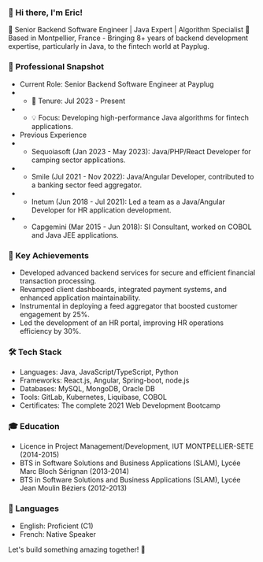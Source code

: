 ### 👋 Hi there, I'm Eric!
🚀 Senior Backend Software Engineer | Java Expert | Algorithm Specialist
📍 Based in Montpellier, France - Bringing 8+ years of backend development expertise, particularly in Java, to the fintech world at Payplug.

### 🎯 Professional Snapshot
- Current Role: Senior Backend Software Engineer at Payplug
- - 📅 Tenure: Jul 2023 - Present
- - 💡 Focus: Developing high-performance Java algorithms for fintech applications.
- Previous Experience
- - Sequoiasoft (Jan 2023 - May 2023): Java/PHP/React Developer for camping sector applications.
- - Smile (Jul 2021 - Nov 2022): Java/Angular Developer, contributed to a banking sector feed aggregator.
- - Inetum (Jun 2018 - Jul 2021): Led a team as a Java/Angular Developer for HR application development.
- - Capgemini (Mar 2015 - Jun 2018): SI Consultant, worked on COBOL and Java JEE applications.

### 🌟 Key Achievements
- Developed advanced backend services for secure and efficient financial transaction processing.
- Revamped client dashboards, integrated payment systems, and enhanced application maintainability.
- Instrumental in deploying a feed aggregator that boosted customer engagement by 25%.
- Led the development of an HR portal, improving HR operations efficiency by 30%.
### 🛠️ Tech Stack
- Languages: Java, JavaScript/TypeScript, Python
- Frameworks: React.js, Angular, Spring-boot, node.js
- Databases: MySQL, MongoDB, Oracle DB
- Tools: GitLab, Kubernetes, Liquibase, COBOL
- Certificates: The complete 2021 Web Development Bootcamp
### 🎓 Education
- Licence in Project Management/Development, IUT MONTPELLIER-SETE (2014-2015)
- BTS in Software Solutions and Business Applications (SLAM), Lycée Marc Bloch Sérignan (2013-2014)
- BTS in Software Solutions and Business Applications (SLAM), Lycée Jean Moulin Béziers (2012-2013)
### 💬 Languages
- English: Proficient (C1)
- French: Native Speaker


Let's build something amazing together! 🚀
